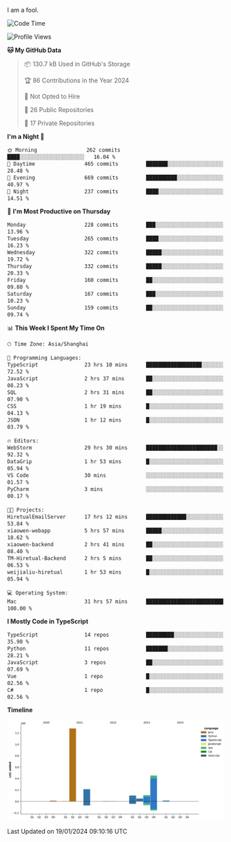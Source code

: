 I am a fool.

<!--START_SECTION:waka-->
![Code Time](http://img.shields.io/badge/Code%20Time-1%2C125%20hrs%2023%20mins-blue)

![Profile Views](http://img.shields.io/badge/Profile%20Views-0-blue)

**🐱 My GitHub Data** 

> 📦 130.7 kB Used in GitHub's Storage 
 > 
> 🏆 86 Contributions in the Year 2024
 > 
> 🚫 Not Opted to Hire
 > 
> 📜 26 Public Repositories 
 > 
> 🔑 17 Private Repositories 
 > 
**I'm a Night 🦉** 

```text
🌞 Morning                262 commits         ████░░░░░░░░░░░░░░░░░░░░░   16.04 % 
🌆 Daytime                465 commits         ███████░░░░░░░░░░░░░░░░░░   28.48 % 
🌃 Evening                669 commits         ██████████░░░░░░░░░░░░░░░   40.97 % 
🌙 Night                  237 commits         ████░░░░░░░░░░░░░░░░░░░░░   14.51 % 
```
📅 **I'm Most Productive on Thursday** 

```text
Monday                   228 commits         ███░░░░░░░░░░░░░░░░░░░░░░   13.96 % 
Tuesday                  265 commits         ████░░░░░░░░░░░░░░░░░░░░░   16.23 % 
Wednesday                322 commits         █████░░░░░░░░░░░░░░░░░░░░   19.72 % 
Thursday                 332 commits         █████░░░░░░░░░░░░░░░░░░░░   20.33 % 
Friday                   160 commits         ██░░░░░░░░░░░░░░░░░░░░░░░   09.80 % 
Saturday                 167 commits         ███░░░░░░░░░░░░░░░░░░░░░░   10.23 % 
Sunday                   159 commits         ██░░░░░░░░░░░░░░░░░░░░░░░   09.74 % 
```


📊 **This Week I Spent My Time On** 

```text
🕑︎ Time Zone: Asia/Shanghai

💬 Programming Languages: 
TypeScript               23 hrs 10 mins      ██████████████████░░░░░░░   72.52 % 
JavaScript               2 hrs 37 mins       ██░░░░░░░░░░░░░░░░░░░░░░░   08.23 % 
SQL                      2 hrs 31 mins       ██░░░░░░░░░░░░░░░░░░░░░░░   07.90 % 
CSS                      1 hr 19 mins        █░░░░░░░░░░░░░░░░░░░░░░░░   04.13 % 
JSON                     1 hr 12 mins        █░░░░░░░░░░░░░░░░░░░░░░░░   03.79 % 

🔥 Editors: 
WebStorm                 29 hrs 30 mins      ███████████████████████░░   92.32 % 
DataGrip                 1 hr 53 mins        █░░░░░░░░░░░░░░░░░░░░░░░░   05.94 % 
VS Code                  30 mins             ░░░░░░░░░░░░░░░░░░░░░░░░░   01.57 % 
PyCharm                  3 mins              ░░░░░░░░░░░░░░░░░░░░░░░░░   00.17 % 

🐱‍💻 Projects: 
HiretualEmailServer      17 hrs 12 mins      █████████████░░░░░░░░░░░░   53.84 % 
xiaowen-webapp           5 hrs 57 mins       █████░░░░░░░░░░░░░░░░░░░░   18.62 % 
xiaowen-backend          2 hrs 41 mins       ██░░░░░░░░░░░░░░░░░░░░░░░   08.40 % 
TM-Hiretual-Backend      2 hrs 5 mins        ██░░░░░░░░░░░░░░░░░░░░░░░   06.53 % 
weijialiu-hiretual       1 hr 53 mins        █░░░░░░░░░░░░░░░░░░░░░░░░   05.94 % 

💻 Operating System: 
Mac                      31 hrs 57 mins      █████████████████████████   100.00 % 
```

**I Mostly Code in TypeScript** 

```text
TypeScript               14 repos            █████████░░░░░░░░░░░░░░░░   35.90 % 
Python                   11 repos            ███████░░░░░░░░░░░░░░░░░░   28.21 % 
JavaScript               3 repos             ██░░░░░░░░░░░░░░░░░░░░░░░   07.69 % 
Vue                      1 repo              █░░░░░░░░░░░░░░░░░░░░░░░░   02.56 % 
C#                       1 repo              █░░░░░░░░░░░░░░░░░░░░░░░░   02.56 % 
```



**Timeline**

![Lines of Code chart](https://raw.githubusercontent.com/VeejaLiu/VeejaLiu/master/assets/bar_graph.png)


 Last Updated on 19/01/2024 09:10:16 UTC
<!--END_SECTION:waka-->
